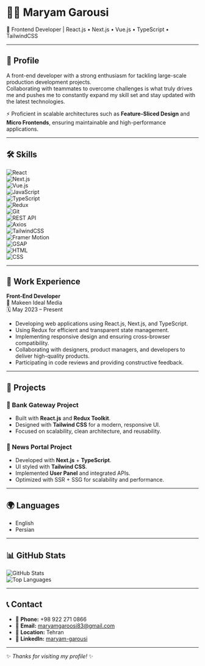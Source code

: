 # 👩‍💻 Maryam Garousi  

🌟 Frontend Developer | React.js • Next.js • Vue.js • TypeScript • TailwindCSS  

---

## 📌 Profile  
A front-end developer with a strong enthusiasm for tackling large-scale production development projects.  
Collaborating with teammates to overcome challenges is what truly drives me and pushes me to constantly expand my skill set and stay updated with the latest technologies.  

⚡ Proficient in scalable architectures such as **Feature-Sliced Design** and **Micro Frontends**, ensuring maintainable and high-performance applications.  

---

## 🛠 Skills  

![React](https://img.shields.io/badge/React-20232A?style=for-the-badge&logo=react&logoColor=61DAFB)  
![Next.js](https://img.shields.io/badge/Next.js-000000?style=for-the-badge&logo=nextdotjs&logoColor=white)  
![Vue.js](https://img.shields.io/badge/Vue.js-35495E?style=for-the-badge&logo=vuedotjs&logoColor=4FC08D)  
![JavaScript](https://img.shields.io/badge/JavaScript-F7DF1E?style=for-the-badge&logo=javascript&logoColor=black)  
![TypeScript](https://img.shields.io/badge/TypeScript-3178C6?style=for-the-badge&logo=typescript&logoColor=white)  
![Redux](https://img.shields.io/badge/Redux-593D88?style=for-the-badge&logo=redux&logoColor=white)  
![Git](https://img.shields.io/badge/Git-F05032?style=for-the-badge&logo=git&logoColor=white)  
![REST API](https://img.shields.io/badge/REST-02569B?style=for-the-badge&logo=rest&logoColor=white)  
![Axios](https://img.shields.io/badge/Axios-671DDF?style=for-the-badge&logo=axios&logoColor=white)  
![TailwindCSS](https://img.shields.io/badge/Tailwind_CSS-38B2AC?style=for-the-badge&logo=tailwind-css&logoColor=white)  
![Framer Motion](https://img.shields.io/badge/Framer_Motion-0055FF?style=for-the-badge&logo=framer&logoColor=white)  
![GSAP](https://img.shields.io/badge/GSAP-88CE02?style=for-the-badge&logo=greensock&logoColor=white)  
![HTML](https://img.shields.io/badge/HTML-E34F26?style=for-the-badge&logo=html5&logoColor=white)  
![CSS](https://img.shields.io/badge/CSS-1572B6?style=for-the-badge&logo=css3&logoColor=white)  

---

## 💼 Work Experience  

**Front-End Developer**  
📍 Makeen Ideal Media  
🗓️ May 2023 – Present  

- Developing web applications using React.js, Next.js, and TypeScript.  
- Using Redux for efficient and transparent state management.  
- Implementing responsive design and ensuring cross-browser compatibility.  
- Collaborating with designers, product managers, and developers to deliver high-quality products.  
- Participating in code reviews and providing constructive feedback.  

---

## 🚀 Projects  

### 🏦 Bank Gateway Project  
- Built with **React.js** and **Redux Toolkit**.  
- Designed with **Tailwind CSS** for a modern, responsive UI.  
- Focused on scalability, clean architecture, and reusability.  

### 📰 News Portal Project  
- Developed with **Next.js** + **TypeScript**.  
- UI styled with **Tailwind CSS**.  
- Implemented **User Panel** and integrated APIs.  
- Optimized with SSR + SSG for scalability and performance.  

---

## 🌍 Languages  
- English  
- Persian  

---

## 📊 GitHub Stats  

![GitHub Stats](https://github-readme-stats.vercel.app/api?username=Mary-grs&show_icons=true&theme=radical)  
![Top Languages](https://github-readme-stats.vercel.app/api/top-langs/?username=Mary-grs&layout=compact&theme=radical)  

---

## 📞 Contact  

- 📱 **Phone:** +98 922 271 0866  
- 📧 **Email:** maryamgaroosi83@gmail.com  
- 📍 **Location:** Tehran  
- 🔗 **LinkedIn:** [maryam-garousi](https://www.linkedin.com/in/maryam-garousi)  

---
✨ *Thanks for visiting my profile!* ✨
